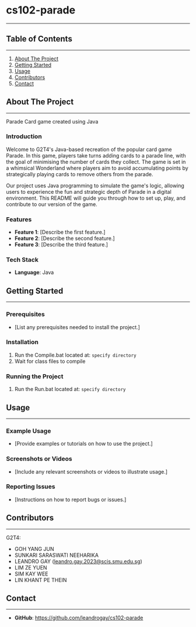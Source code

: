# cs102-parade
-----------------

## Table of Contents
-----------------

1. [About The Project](#about-the-project)
2. [Getting Started](#getting-started)
3. [Usage](#usage)
7. [Contributors](#contributors)
8. [Contact](#contact)

## About The Project
---------------
Parade Card game created using Java

### Introduction

Welcome to G2T4's Java-based recreation of the popular card game Parade. In this game, players take turns adding cards to a parade line, with the goal of minimising the number of cards they collect. The game is set in a whimsical Wonderland where players aim to avoid accumulating points by strategically playing cards to remove others from the parade.

Our project uses Java programming to simulate the game's logic, allowing users to experience the fun and strategic depth of Parade in a digital environment. This README will guide you through how to set up, play, and contribute to our version of the game.

### Features

- **Feature 1**: [Describe the first feature.]
- **Feature 2**: [Describe the second feature.]
- **Feature 3**: [Describe the third feature.]

### Tech Stack

- **Language**: Java

## Getting Started
--------------

### Prerequisites

- [List any prerequisites needed to install the project.]

### Installation

1. Run the Compile.bat located at: `specify directory`
2. Wait for class files to compile

### Running the Project

1. Run the Run.bat located at: `specify directory` 

## Usage
-----

### Example Usage

- [Provide examples or tutorials on how to use the project.]

### Screenshots or Videos

- [Include any relevant screenshots or videos to illustrate usage.]


### Reporting Issues

- [Instructions on how to report bugs or issues.]

## Contributors 
--------------
G2T4: 
- GOH YANG JUN
- SUNKARI SARASWATI NEEHARIKA
- LEANDRO GAY (leandro.gay.2023@scis.smu.edu.sg)
- LIM ZE YUEN
- SIM KAY WEE
- LIN KHANT PE THEIN
 

## Contact
-------
- **GitHub**: https://github.com/leandrogay/cs102-parade

